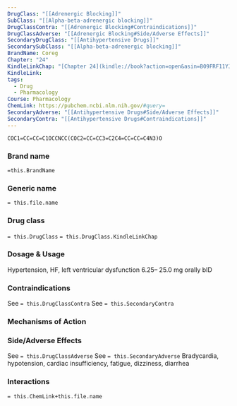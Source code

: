 ```yaml
---
DrugClass: "[[Adrenergic Blocking]]"
SubClass: "[[Alpha-beta-adrenergic blocking]]"
DrugClassContra: "[[Adrenergic Blocking#Contraindications]]"
DrugClassAdverse: "[[Adrenergic Blocking#Side/Adverse Effects]]"
SecondaryDrugClass: "[[Antihypertensive Drugs]]"
SecondarySubClass: "[[Alpha-beta-adrenergic blocking]]"
BrandName: Coreg
Chapter: "24"
KindleLinkChap: "[Chapter 24](kindle://book?action=open&asin=B09FRF11YJ&location=12809)"
KindleLink: 
tags:
  - Drug
  - Pharmacology
Course: Pharmacology
ChemLink: https://pubchem.ncbi.nlm.nih.gov/#query=
SecondaryAdverse: "[[Antihypertensive Drugs#Side/Adverse Effects]]"
SecondaryContra: "[[Antihypertensive Drugs#Contraindications]]"
---
```


```smiles
COC1=CC=CC=C1OCCNCC(COC2=CC=CC3=C2C4=CC=CC=C4N3)O
```

### Brand name
`=this.BrandName`
### Generic name
`= this.file.name`
### Drug class 
`= this.DrugClass`
	`= this.DrugClass.KindleLinkChap`

### Dosage & Usage
Hypertension, HF, left ventricular dysfunction
6.25– 25.0 mg orally bID

### Contraindications
See `= this.DrugClassContra`
See `= this.SecondaryContra`

### Mechanisms of Action

### Side/Adverse Effects
See `= this.DrugClassAdverse`
See `= this.SecondaryAdverse`
Bradycardia, hypotension, cardiac insufficiency, fatigue, dizziness, diarrhea

### Interactions

`= this.ChemLink+this.file.name`

